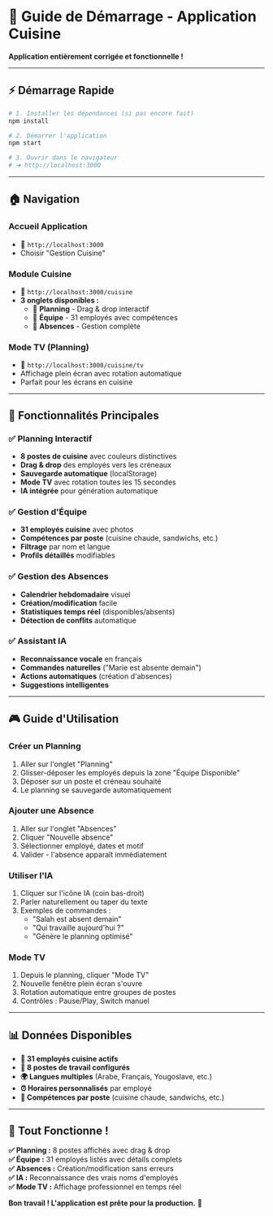 # 🚀 Guide de Démarrage - Application Cuisine

**Application entièrement corrigée et fonctionnelle !**

---

## ⚡ **Démarrage Rapide**

```bash
# 1. Installer les dépendances (si pas encore fait)
npm install

# 2. Démarrer l'application
npm start

# 3. Ouvrir dans le navigateur
# ➜ http://localhost:3000
```

---

## 🏠 **Navigation**

### **Accueil Application**
- 📍 `http://localhost:3000`
- Choisir "Gestion Cuisine" 

### **Module Cuisine**  
- 📍 `http://localhost:3000/cuisine`
- **3 onglets disponibles :**
  - 📅 **Planning** - Drag & drop interactif
  - 👥 **Équipe** - 31 employés avec compétences
  - 🚫 **Absences** - Gestion complète

### **Mode TV (Planning)**
- 📍 `http://localhost:3000/cuisine/tv`
- Affichage plein écran avec rotation automatique
- Parfait pour les écrans en cuisine

---

## 🎯 **Fonctionnalités Principales**

### **✅ Planning Interactif**
- **8 postes de cuisine** avec couleurs distinctives
- **Drag & drop** des employés vers les créneaux
- **Sauvegarde automatique** (localStorage)
- **Mode TV** avec rotation toutes les 15 secondes
- **IA intégrée** pour génération automatique

### **✅ Gestion d'Équipe** 
- **31 employés cuisine** avec photos
- **Compétences par poste** (cuisine chaude, sandwichs, etc.)
- **Filtrage** par nom et langue
- **Profils détaillés** modifiables

### **✅ Gestion des Absences**
- **Calendrier hebdomadaire** visuel
- **Création/modification** facile
- **Statistiques temps réel** (disponibles/absents)
- **Détection de conflits** automatique

### **✅ Assistant IA**
- **Reconnaissance vocale** en français
- **Commandes naturelles** ("Marie est absente demain")
- **Actions automatiques** (création d'absences)
- **Suggestions intelligentes**

---

## 🎮 **Guide d'Utilisation**

### **Créer un Planning**
1. Aller sur l'onglet "Planning"
2. Glisser-déposer les employés depuis la zone "Équipe Disponible"
3. Déposer sur un poste et créneau souhaité
4. Le planning se sauvegarde automatiquement

### **Ajouter une Absence**
1. Aller sur l'onglet "Absences" 
2. Cliquer "Nouvelle absence"
3. Sélectionner employé, dates et motif
4. Valider - l'absence apparaît immédiatement

### **Utiliser l'IA**
1. Cliquer sur l'icône IA (coin bas-droit)
2. Parler naturellement ou taper du texte
3. Exemples de commandes :
   - "Salah est absent demain"
   - "Qui travaille aujourd'hui ?"
   - "Génère le planning optimisé"

### **Mode TV**
1. Depuis le planning, cliquer "Mode TV"
2. Nouvelle fenêtre plein écran s'ouvre
3. Rotation automatique entre groupes de postes
4. Contrôles : Pause/Play, Switch manuel

---

## 📊 **Données Disponibles**

- **👥 31 employés cuisine actifs**
- **🏢 8 postes de travail configurés**
- **🌍 Langues multiples** (Arabe, Français, Yougoslave, etc.)
- **⏰ Horaires personnalisés** par employé
- **💪 Compétences par poste** (cuisine chaude, sandwichs, etc.)

---

## 🎉 **Tout Fonctionne !**

**✅ Planning :** 8 postes affichés avec drag & drop  
**✅ Équipe :** 31 employés listés avec détails complets  
**✅ Absences :** Création/modification sans erreurs  
**✅ IA :** Reconnaissance des vrais noms d'employés  
**✅ Mode TV :** Affichage professionnel en temps réel  

**Bon travail ! L'application est prête pour la production.** 🚀 